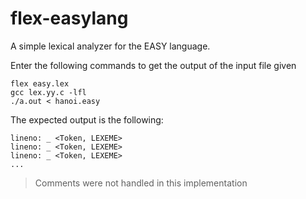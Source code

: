 # flex-easylang
A simple lexical analyzer for the EASY language.

Enter the following commands to get the output of the input file given
```
flex easy.lex
gcc lex.yy.c -lfl
./a.out < hanoi.easy
```

The expected output is the following:

```
lineno: _ <Token, LEXEME>
lineno: _ <Token, LEXEME>
lineno: _ <Token, LEXEME>
... 
```

> Comments were not handled in this implementation